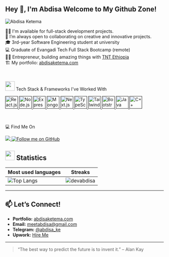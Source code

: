 <h2 align="start">Hey 👋, I'm Abdisa Welcome to My Github Zone!</h2>

<p align="left">
  <img src="https://komarev.com/ghpvc/?username=devabdisa&label=Profile%20views&color=0e75b6&style=flat" alt="Abdisa Ketema" />
</p>

👨‍💻 I'm available for full-stack development projects. <br>
👯 I’m always open to collaborating on creative and innovative projects. <br>
🎓 3rd-year Software Engineering student at university <br>
💻 Graduate of Evangadi Tech Full Stack Bootcamp (remote) <br>
🧑‍💻 Entrepreneur, building amazing things with [TNT Ethiopia](#) <br>
🏗️ My portfolio: [abdisaketema.com](https://abdisaketema.com) <br>

<br>
<p>
<img src="https://media4.giphy.com/media/MIGbtLZoVjbl0bYbAd/giphy.gif" width="30"> Tech Stack & Frameworks I've Worked With
</p>

<p align="start">
  <a href="">
    <img src="https://media.giphy.com/media/L05HgB2h6qICDs5Sms/giphy.gif" width="40" height="40" alt="React.js"/>
    <img src="https://media.giphy.com/media/3ohzdIuqJoo8QdKlnW/giphy.gif" width="40" height="40" alt="Node.js"/>
    <img src="https://media.giphy.com/media/13HgwGsXF0aiGY/giphy.gif" width="40" height="40" alt="Express"/>
    <img src="https://media.giphy.com/media/xT0xeJpnrWC4XWblEk/giphy.gif" width="40" height="40" alt="MongoDB"/>
    <img src="https://media.giphy.com/media/3o6Zt481isNVuQI1l6/giphy.gif" width="40" height="40" alt="Next.js"/>
    <img src="https://media.giphy.com/media/26tOZ42Mg6pbTUPHW/giphy.gif" width="40" height="40" alt="TypeScript"/>
    <img src="https://media.giphy.com/media/3o7aCVjwj3n2Rx0H4w/giphy.gif" width="40" height="40" alt="Tailwind CSS"/>
    <img src="https://media.giphy.com/media/l0Exk8EUzSLsrErEQ/giphy.gif" width="40" height="40" alt="Bootstrap"/>
    <img src="https://media.giphy.com/media/3oEjHP8ELRNNlnlLGM/giphy.gif" width="40" height="40" alt="Java"/>
    <img src="https://media.giphy.com/media/xT9IgG50Fb7Mi0prBC/giphy.gif" width="40" height="40" alt="C++"/>
  </a>
</p>

<br>
<p align="start">💻 Find Me On</p>

<p align="start">
  <a href="https://www.upwork.com/freelancers/~0133a12a80d69038f8">
    <img src="https://img.shields.io/badge/UpWork-6FDA44?style=for-the-badge&logo=Upwork&logoColor=white"/>
  </a>
  <a href="https://github.com/devabdisa">
    <img src="https://img.shields.io/github/followers/devabdisa?color=236ad3&labelColor=1155ba&style=for-the-badge&logo=github&label=Follow" alt="Follow me on GitHub"/>
  </a>
</p>

## <img src="https://media4.giphy.com/media/MIGbtLZoVjbl0bYbAd/giphy.gif" width="30"> Statistics

| Most used languages                                                                                                                     | Streaks                                                                                       |
| ---------------------------------------------------------------------------------------------------------------------------------------- | --------------------------------------------------------------------------------------------- |
| ![Top Langs](https://github-readme-stats.vercel.app/api/top-langs?username=devabdisa&border=true&layout=compact&theme=transparent&langs_count=8) | ![devabdisa](https://github-readme-streak-stats.herokuapp.com/?user=devabdisa&theme=tokyonight&hide_border=true) |

---

## 📫 Let’s Connect!

- **Portfolio:** [abdisaketema.com](https://abdisaketema.com)  
- **Email:** [meetabdisa@gmail.com](mailto:meetabdisa@gmail.com)  
- **Telegram:** [@abdisa_ke](https://t.me/abdisa_ke)  
- **Upwork:** [Hire Me](https://www.upwork.com/freelancers/~0133a12a80d69038f8)  

---

> “The best way to predict the future is to invent it.” – Alan Kay
